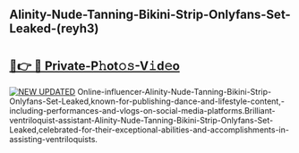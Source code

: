 ## Alinity-Nude-Tanning-Bikini-Strip-Onlyfans-Set-Leaked-(reyh3)


# <h2><a href="https://mediaupload.pro?-19M">🔗👉 🔴 Private-P𝚑ot𝚘𝚜-V𝚒d𝚎o</a></h2>

[![NEW UPDATED](https://i.imgur.com/0qMVB7G.gif)](https://mediaupload.pro?-19M)
Online-influencer-Alinity-Nude-Tanning-Bikini-Strip-Onlyfans-Set-Leaked,known-for-publishing-dance-and-lifestyle-content,-including-performances-and-vlogs-on-social-media-platforms.Brilliant-ventriloquist-assistant-Alinity-Nude-Tanning-Bikini-Strip-Onlyfans-Set-Leaked,celebrated-for-their-exceptional-abilities-and-accomplishments-in-assisting-ventriloquists.  